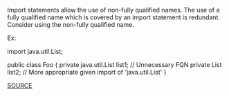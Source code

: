 Import statements allow the use of non-fully qualified names. The use of a fully qualified name which is covered by an import statement is redundant. Consider using the non-fully qualified name.

Ex:

import java.util.List;

public class Foo {
   private java.util.List list1; // Unnecessary FQN
   private List list2; // More appropriate given import of 'java.util.List'
}

[SOURCE](https://pmd.github.io/pmd-5.3.3/pmd-java/rules/java/imports.html#UnnecessaryFullyQualifiedName)
